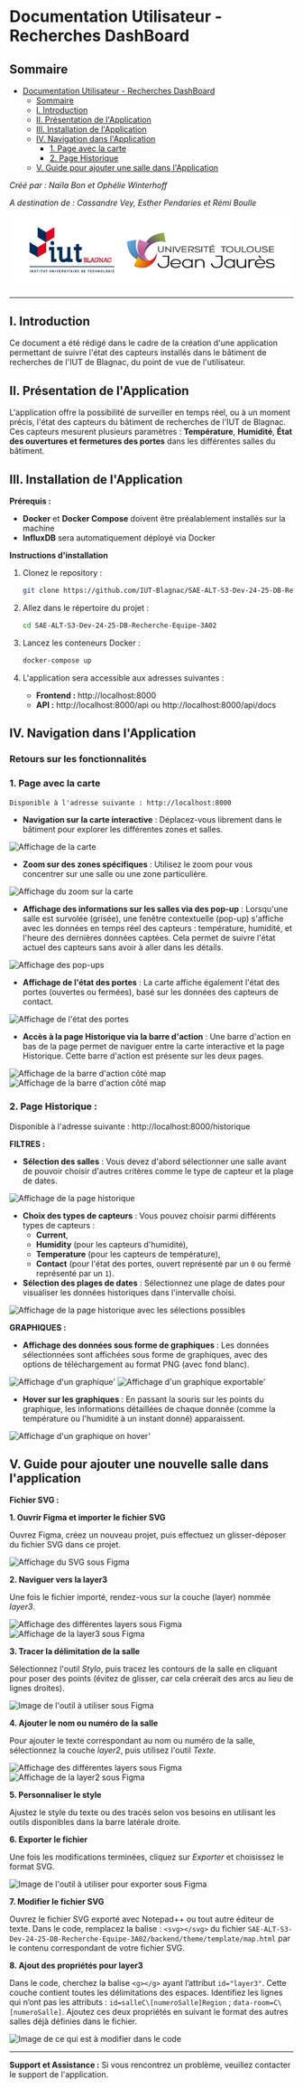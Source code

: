 
# Documentation Utilisateur - Recherches DashBoard

## Sommaire
- [Documentation Utilisateur - Recherches DashBoard](#documentation-utilisateur---recherches-dashboard)
  - [Sommaire](#sommaire)
  - [I. Introduction](#i-introduction)
  - [II. Présentation de l'Application](#ii-présentation-de-lapplication)
  - [III. Installation de l'Application](#iii-installation-de-lapplication)
  - [IV. Navigation dans l'Application](#iv-navigation-dans-lapplication)
    - [1. Page avec la carte](#1-page-avec-la-carte)
    - [2. Page Historique](#2-page-historique)
  - [V. Guide pour ajouter une salle dans l'Application](#iv-guide-pour-ajouter-une-salle-dans-lapplication)

_Créé par : Naïla Bon et Ophélie Winterhoff_

_A destination de : Cassandre Vey, Esther Pendaries et Rémi Boulle_

![Logo IUT](../images/Logo_IUT.png)

---

## I. Introduction
Ce document a été rédigé dans le cadre de la création d'une application permettant de suivre l'état des capteurs installés dans le bâtiment de recherches de l'IUT de Blagnac, du point de vue de l'utilisateur.

## II. Présentation de l'Application
L'application offre la possibilité de surveiller en temps réel, ou à un moment précis, l'état des capteurs du bâtiment de recherches de l'IUT de Blagnac. Ces capteurs mesurent plusieurs paramètres : **Température**, **Humidité**, **État des ouvertures et fermetures des portes** dans les différentes salles du bâtiment.


## III. Installation de l'Application
**Prérequis :**
- **Docker** et **Docker Compose** doivent être préalablement installés sur la machine
- **InfluxDB** sera automatiquement déployé via Docker

**Instructions d'installation**
1. Clonez le repository :
   
   ```bash
   git clone https://github.com/IUT-Blagnac/SAE-ALT-S3-Dev-24-25-DB-Recherche-Equipe-3A02.git
2. Allez dans le répertoire du projet : 
   
   ```bash
   cd SAE-ALT-S3-Dev-24-25-DB-Recherche-Equipe-3A02
3. Lancez les conteneurs Docker : 

    ```bash
    docker-compose up
4. L'application sera accessible aux adresses suivantes : 
    
    - **Frontend :** http://localhost:8000
    - **API :** http://localhost:8000/api ou http://localhost:8000/api/docs

## IV. Navigation dans l'Application
### Retours sur les fonctionnalités

### 1. **Page avec la carte**

    Disponible à l'adresse suivante : http://localhost:8000

   - **Navigation sur la carte interactive** : Déplacez-vous librement dans le bâtiment pour explorer les différentes zones et salles.

   ![Affichage de la carte](../images/AfficherMap.PNG)

   - **Zoom sur des zones spécifiques** : Utilisez le zoom pour vous concentrer sur une salle ou une zone particulière.

   ![Affichage du zoom sur la carte](../images/Zoom.png)

   - **Affichage des informations sur les salles via des pop-up** : Lorsqu'une salle est survolée (grisée), une fenêtre contextuelle (pop-up) s'affiche avec les données en temps réel des capteurs : température, humidité, et l'heure des dernières données captées. Cela permet de suivre l'état actuel des capteurs sans avoir à aller dans les détails.

   ![Affichage des pop-ups](../images/Pop-up.PNG)

   - **Affichage de l'état des portes** : La carte affiche également l'état des portes (ouvertes ou fermées), basé sur les données des capteurs de contact. 

   ![Affichage de l'état des portes](../images/EtatPortes.PNG)

   - **Accès à la page Historique via la barre d'action** : Une barre d'action en bas de la page permet de naviguer entre la carte interactive et la page Historique. Cette barre d'action est présente sur les deux pages.

   ![Affichage de la barre d'action côté map](../images/ActionBarMap.png)
   ![Affichage de la barre d'action côté map](../images/ActionBarHistorique.png)

### 2. **Page Historique** : 

Disponible à l'adresse suivante : http://localhost:8000/historique 

**FILTRES :**

- **Sélection des salles** : Vous devez d'abord sélectionner une salle avant de pouvoir choisir d'autres critères comme le type de capteur et la plage de dates.

![Affichage de la page historique](../images/AfficherDeLHistorique.png)

- **Choix des types de capteurs** : Vous pouvez choisir parmi différents types de capteurs :
    - **Current**,
    - **Humidity** (pour les capteurs d'humidité),
    - **Temperature** (pour les capteurs de température),
    - **Contact** (pour l'état des portes, ouvert représenté par un `0` ou fermé représenté par un `1`).
- **Sélection des plages de dates** : Sélectionnez une plage de dates pour visualiser les données historiques dans l'intervalle choisi.

![Affichage de la page historique avec les sélections possibles](../images/FiltresEtGraphiques.png)

**GRAPHIQUES :**

- **Affichage des données sous forme de graphiques** : Les données sélectionnées sont affichées sous forme de graphiques, avec des options de téléchargement au format PNG (avec fond blanc). 

![Affichage d'un graphique'](../images/Graphique.png)
![Affichage d'un graphique exportable'](../images/GraphiqueExport.png)

- **Hover sur les graphiques** : En passant la souris sur les points du graphique, les informations détaillées de chaque donnée (comme la température ou l'humidité à un instant donné) apparaissent.

![Affichage d'un graphique on hover'](../images/GraphiqueHover.png)


## V. Guide pour ajouter une nouvelle salle dans l'application

**Fichier SVG :**

**1. Ouvrir Figma et importer le fichier SVG**

Ouvrez Figma, créez un nouveau projet, puis effectuez un glisser-déposer du fichier SVG dans ce projet.

![Affichage du SVG sous Figma](../images/Svg_de_la_salle.png)

**2. Naviguer vers la layer3**

Une fois le fichier importé, rendez-vous sur la couche (layer) nommée _layer3_.

![Affichage des différentes layers sous Figma](../images/Layers_de_la_salle.png)
![Affichage de la layer3 sous Figma](../images/Affichage_des_salles.png)

**3. Tracer la délimitation de la salle**

Sélectionnez l'outil _Stylo_, puis tracez les contours de la salle en cliquant pour poser des points (évitez de glisser, car cela créerait des arcs au lieu de lignes droites).

![Image de l'outil à utiliser sous Figma](../images/Outil_pour_delimiter.png)

**4. Ajouter le nom ou numéro de la salle**

Pour ajouter le texte correspondant au nom ou numéro de la salle, sélectionnez la couche _layer2_, puis utilisez l'outil _Texte_.

![Affichage des différentes layers sous Figma](../images/Layer2.png)
![Affichage de la layer2 sous Figma](../images/Affichage_layer2.png)

**5. Personnaliser le style**

Ajustez le style du texte ou des tracés selon vos besoins en utilisant les outils disponibles dans la barre latérale droite.

**6. Exporter le fichier**

Une fois les modifications terminées, cliquez sur _Exporter_ et choisissez le format SVG.

![Image de l'outil à utiliser pour exporter sous Figma](../images/Export_du_svg.png)

**7. Modifier le fichier SVG**

Ouvrez le fichier SVG exporté avec Notepad++ ou tout autre éditeur de texte. Dans le code, remplacez la balise : ```<svg></svg>``` du fichier ```SAE-ALT-S3-Dev-24-25-DB-Recherche-Equipe-3A02/backend/theme/template/map.html``` par le contenu correspondant de votre fichier SVG. 

**8. Ajout des propriétés pour layer3**

Dans le code, cherchez la balise ```<g></g>``` ayant l’attribut ```id="layer3"```. Cette couche contient toutes les délimitations des espaces. Identifiez les lignes qui n’ont pas les attributs : ```id=salleC\[numeroSalle]Region``` ; ```data-room=C\[numeroSalle]```.
Ajoutez ces deux propriétés en suivant le format des autres salles déjà définies dans le fichier.

![Image de ce qui est à modifier dans le code](../images/Code_svg.png)
 
---

**Support et Assistance :** Si vous rencontrez un problème, veuillez contacter le support de l'application. 
